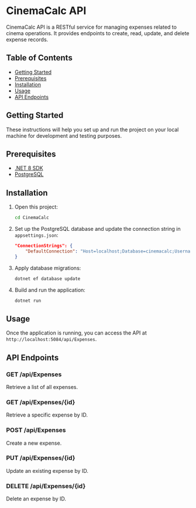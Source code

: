 
# CinemaCalc API

CinemaCalc API is a RESTful service for managing expenses related to cinema operations. It provides endpoints to create, read, update, and delete expense records.

## Table of Contents

- [Getting Started](#getting-started)
- [Prerequisites](#prerequisites)
- [Installation](#installation)
- [Usage](#usage)
- [API Endpoints](#api-endpoints)

## Getting Started

These instructions will help you set up and run the project on your local machine for development and testing purposes.

## Prerequisites

- [.NET 8 SDK](https://dotnet.microsoft.com/download/dotnet/8.0)
- [PostgreSQL](https://www.postgresql.org/download/)

## Installation

1. Open this project:
    ```sh
    cd CinemaCalc
    ```

2. Set up the PostgreSQL database and update the connection string in `appsettings.json`:
    ```json
    "ConnectionStrings": {
        "DefaultConnection": "Host=localhost;Database=cinemacalc;Username=yourusername;Password=yourpassword"
    }
    ```

3. Apply database migrations:
    ```sh
    dotnet ef database update
    ```

4. Build and run the application:
    ```sh
    dotnet run
    ```

## Usage

Once the application is running, you can access the API at `http://localhost:5084/api/Expenses`.

## API Endpoints

### GET /api/Expenses

Retrieve a list of all expenses.

### GET /api/Expenses/{id}

Retrieve a specific expense by ID.

### POST /api/Expenses

Create a new expense.

### PUT /api/Expenses/{id}

Update an existing expense by ID.

### DELETE /api/Expenses/{id}

Delete an expense by ID.
